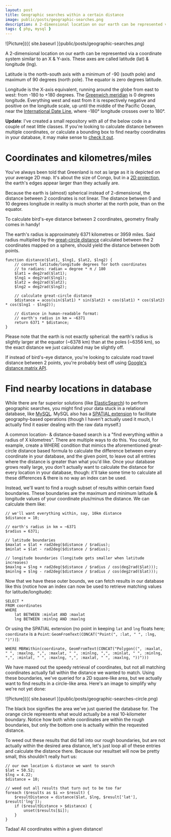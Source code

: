 ```yaml
---
layout: post
title: Geographic searches within a certain distance
image: public/posts/geographic-searches.png
description: A 2-dimensional location on our earth can be represented via a coordinate system similar to an X &amp; Y-axis. These axes are called latitude (lat) &amp; longitude (lng).
tags: { php, mysql }
---
```


![Picture]({{ site.baseurl }}public/posts/geographic-searches.png)

A 2-dimensional location on our earth can be represented via a coordinate system similar to an X & Y-axis. These axes are called latitude (lat) & longitude (lng).

Latitude is the north-south axis with a minimum of -90 (south pole) and maximum of 90 degrees (north pole). The equator is zero degrees latitude.

Longitude is the X-axis equivalent, running around the globe from east to west: from -180 to +180 degrees. The [Greenwich meridian](http://en.wikipedia.org/wiki/Prime_meridian) is 0 degrees longitude. Everything west and east from it is respectively negative and positive on the longitude scale, up until the middle of the Pacific Ocean, near the [International Date Line](http://en.wikipedia.org/wiki/International_Date_Line), where -180° longitude crosses over to 180°.

<!-- more -->

**Update**: I've created a small repository with all of the below code in a couple of neat little classes. If you're looking to calculate distance between multiple coordinates, or calculate a bounding box to find nearby coordinates in your database, it may make sense to [check it out](https://github.com/matthiasmullie/geo).

# Coordinates and kilometres/miles

You've always been told that Greenland is not as large as it is depicted on your average 2D map. It's about the size of Congo, but in a [2D projection](http://en.wikipedia.org/wiki/Mercator_projection), the earth's edges appear larger than they actually are.

Because the earth is (almost) spherical instead of 2-dimensional, the distance between 2 coordinates is not linear. The distance between 0 and 10 degrees longitude in reality is much shorter at the north pole, than on the equator.

To calculate bird's-eye distance between 2 coordinates, geometry finally comes in handy!

The earth's radius is approximately 6371 kilometres or 3959 miles. Said radius multiplied by the [great-circle distance](http://en.wikipedia.org/wiki/Great-circle_distance) calculated between the 2 coordinates mapped on a sphere, should yield the distance between both points.

    function distance($lat1, $lng1, $lat2, $lng2) {
        // convert latitude/longitude degrees for both coordinates
        // to radians: radian = degree * π / 180
        $lat1 = deg2rad($lat1);
        $lng1 = deg2rad($lng1);
        $lat2 = deg2rad($lat2);
        $lng2 = deg2rad($lng2);

        // calculate great-circle distance
        $distance = acos(sin($lat1) * sin($lat2) + cos($lat1) * cos($lat2) * cos($lng1 - $lng2));

        // distance in human-readable format:
        // earth's radius in km = ~6371
        return 6371 * $distance;
    }

Please note that the earth is not exactly spherical: the earth's radius is slightly larger at the equator (~6378 km) than at the poles (~6356 km), so the exact distance we just calculated may be slightly off.

If instead of bird's-eye distance, you're looking to calculate road travel distance between 2 points, you're probably best off using [Google's distance matrix API](https://developers.google.com/maps/documentation/distancematrix/).

# Find nearby locations in database

While there are far superior solutions (like [ElasticSearch](http://www.elasticsearch.org)) to perform geographic searches, you might find your data stuck in a relational database, like [MySQL](http://www.mysql.com). MySQL also has a [SPATIAL extension](http://dev.mysql.com/doc/refman/5.7/en/spatial-extensions.html) to facilitate geography-based operations (though I haven't actually used it much, I actually find it easier dealing with the raw data myself.)

A common location- & distance-based search is a "find everything within a radius of X kilometres". There are multiple ways to do this. You could, for example, create a WHERE condition that mimics the aforementioned great-circle distance based formula to calculate the difference between every coordinate in your database, and the given point, to leave out all entries where the distance is greater than what you'd like. Once your database grows really large, you don't actually want to calculate the distance for every location in your database, though: it'll take some time to calculate all these differences & there is no way an index can be used.

Instead, we'll want to find a rough subset of results within certain fixed boundaries. These boundaries are the maximum and minimum latitude & longitude values of your coordinate plus/minus the distance. We can calculate them like:

    // we'll want everything within, say, 10km distance
    $distance = 10;

    // earth's radius in km = ~6371
    $radius = 6371;

    // latitude boundaries
    $maxlat = $lat + rad2deg($distance / $radius);
    $minlat = $lat - rad2deg($distance / $radius);

    // longitude boundaries (longitude gets smaller when latitude increases)
    $maxlng = $lng + rad2deg($distance / $radius / cos(deg2rad($lat)));
    $minlng = $lng - rad2deg($distance / $radius / cos(deg2rad($lat)));

Now that we have these outer bounds, we can fetch results in our database like this (notice how an index can now be used to retrieve matching values for latitude/longitude):

    SELECT *
    FROM coordinates
    WHERE
        lat BETWEEN :minlat AND :maxlat
        lng BETWEEN :minlng AND :maxlng

Or using the SPATIAL extension (no point in keeping `lat` and `lng` floats here; `coordinate` is a `Point`: `GeomFromText(CONCAT("Point(", :lat, " ", :lng, ")"))`):

    WHERE MBRWithin(coordinate, GeomFromText(CONCAT("Polygon((", :maxlat, " ", :maxlng, ",", :maxlat, " ", :minlng, ",", :minlat, " ", :minlng, ",", :minlat, " ", :maxlng, ",", :maxlat, " ", :maxlng, "))")))

We have maxed out the speedy retrieval of coordinates, but not all matching coordinates actually fall within the distance we wanted to match. Using these boundaries, we've queried for a 2D square-like area, but we actually want to find results in a circle-like area. Here's an image to simplify why we're not yet done:

![Picture]({{ site.baseurl }}public/posts/geographic-searches-circle.png)

The black box signifies the area we've just queried the database for. The orange circle represents what would actually be a real 10-kilometer boundary. Notice how both white coordinates are within the rough boundaries, but only the bottom one is actually within the requested distance.

To weed out these results that did fall into our rough boundaries, but are not actually within the desired area distance, let's just loop all of these entries and calculate the distance there. Because our resultset will now be pretty small, this shouldn't really hurt us:

    // our own location & distance we want to search
    $lat = 50.52;
    $lng = 4.22;
    $distance = 10;

    // weed out all results that turn out to be too far
    foreach ($results as $i => $result) {
        $resultDistance = distance($lat, $lng, $result['lat'], $result['lng']);
        if ($resultDistance > $distance) {
            unset($results[$i]);
        }
    }

Tadaa! All coordinates within a given distance!
